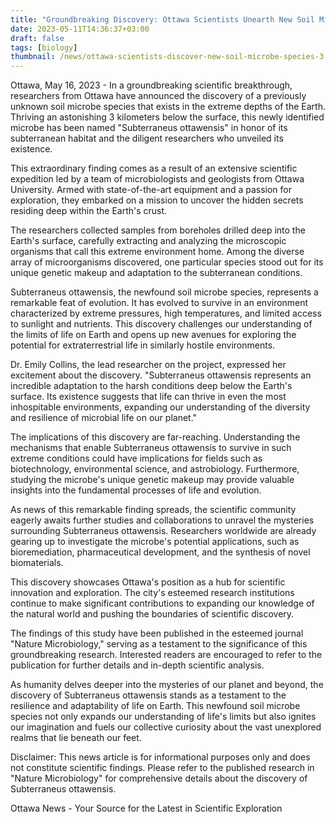 ```yaml
---
title: "Groundbreaking Discovery: Ottawa Scientists Unearth New Soil Microbe Species Thriving 3 Kilometers Below Earth's Surface"
date: 2023-05-11T14:36:37+03:00
draft: false
tags: [biology]
thumbnail: /news/ottawa-scientists-discover-new-soil-microbe-species-3-kilometers-below-surface/thumb.png
---
```


Ottawa, May 16, 2023 - In a groundbreaking scientific breakthrough, researchers from Ottawa have announced the discovery of a previously unknown soil microbe species that exists in the extreme depths of the Earth. Thriving an astonishing 3 kilometers below the surface, this newly identified microbe has been named "Subterraneus ottawensis" in honor of its subterranean habitat and the diligent researchers who unveiled its existence.

This extraordinary finding comes as a result of an extensive scientific expedition led by a team of microbiologists and geologists from Ottawa University. Armed with state-of-the-art equipment and a passion for exploration, they embarked on a mission to uncover the hidden secrets residing deep within the Earth's crust.

The researchers collected samples from boreholes drilled deep into the Earth's surface, carefully extracting and analyzing the microscopic organisms that call this extreme environment home. Among the diverse array of microorganisms discovered, one particular species stood out for its unique genetic makeup and adaptation to the subterranean conditions.

Subterraneus ottawensis, the newfound soil microbe species, represents a remarkable feat of evolution. It has evolved to survive in an environment characterized by extreme pressures, high temperatures, and limited access to sunlight and nutrients. This discovery challenges our understanding of the limits of life on Earth and opens up new avenues for exploring the potential for extraterrestrial life in similarly hostile environments.

Dr. Emily Collins, the lead researcher on the project, expressed her excitement about the discovery. "Subterraneus ottawensis represents an incredible adaptation to the harsh conditions deep below the Earth's surface. Its existence suggests that life can thrive in even the most inhospitable environments, expanding our understanding of the diversity and resilience of microbial life on our planet."

The implications of this discovery are far-reaching. Understanding the mechanisms that enable Subterraneus ottawensis to survive in such extreme conditions could have implications for fields such as biotechnology, environmental science, and astrobiology. Furthermore, studying the microbe's unique genetic makeup may provide valuable insights into the fundamental processes of life and evolution.

As news of this remarkable finding spreads, the scientific community eagerly awaits further studies and collaborations to unravel the mysteries surrounding Subterraneus ottawensis. Researchers worldwide are already gearing up to investigate the microbe's potential applications, such as bioremediation, pharmaceutical development, and the synthesis of novel biomaterials.

This discovery showcases Ottawa's position as a hub for scientific innovation and exploration. The city's esteemed research institutions continue to make significant contributions to expanding our knowledge of the natural world and pushing the boundaries of scientific discovery.

The findings of this study have been published in the esteemed journal "Nature Microbiology," serving as a testament to the significance of this groundbreaking research. Interested readers are encouraged to refer to the publication for further details and in-depth scientific analysis.

As humanity delves deeper into the mysteries of our planet and beyond, the discovery of Subterraneus ottawensis stands as a testament to the resilience and adaptability of life on Earth. This newfound soil microbe species not only expands our understanding of life's limits but also ignites our imagination and fuels our collective curiosity about the vast unexplored realms that lie beneath our feet.

Disclaimer: This news article is for informational purposes only and does not constitute scientific findings. Please refer to the published research in "Nature Microbiology" for comprehensive details about the discovery of Subterraneus ottawensis.

Ottawa News - Your Source for the Latest in Scientific Exploration